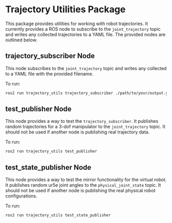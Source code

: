 # Trajectory Utilities Package

This package provides utilities for working with robot trajectories. It currently provides a ROS node to subscribe to the `joint_trajectory` topic and writes any collected trajectories to a YAML file. The provided nodes are outlined below.

## trajectory_subscriber Node

This node subscribes to the `joint_trajectory` topic and writes any collected to a YAML file with the provided filename.

To run:

```bash
ros2 run trajectory_utils trajectory_subscriber ./path/to/your/output.yaml
```

## test_publisher Node

This node provides a way to test the `trajectory_subscriber`. It publishes random trajectories for a 3-dof manipulator to the `joint_trajectory` topic. It should not be used if another node is publishing real trajectory data.

To run:

```bash
ros2 run trajectory_utils test_publisher
```

## test_state_publisher Node

This node provides a way to test the mirror functionality for the virtual robot. It publishes random ur5e joint angles to the `physical_joint_state` topic. It should not be used if another node is publishing the real physical robot configurations.

To run:

```bash
ros2 run trajectory_utils test_state_publisher
```
